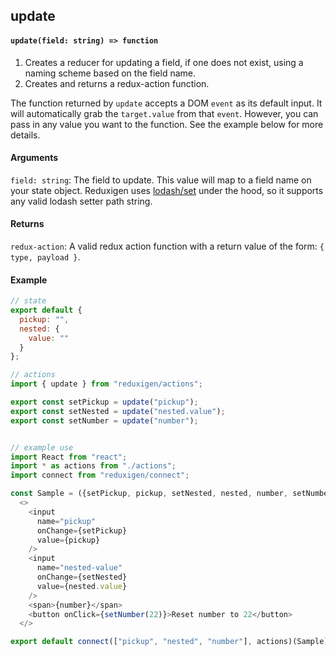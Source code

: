 ## update

#### `update(field: string) => function`

1. Creates a reducer for updating a field, if one does not exist, using a naming scheme based on the field name.
2. Creates and returns a redux-action function.

The function returned by `update` accepts a DOM `event` as its default input. It will automatically grab the `target.value` from that `event`. However, you can pass in any value you want to the function. See the example below for more details.

#### Arguments

`field: string`: The field to update. This value will map to a field name on your state object. Reduxigen uses [lodash/set](https://lodash.com/docs/4.17.5#set) under the hood, so it supports any valid lodash setter path string.

#### Returns

`redux-action`: A valid redux action function with a return value of the form: `{ type, payload }`.

#### Example

```js
// state
export default {
  pickup: "",
  nested: {
    value: ""
  }
};

// actions
import { update } from "reduxigen/actions";

export const setPickup = update("pickup");
export const setNested = update("nested.value");
export const setNumber = update("number");


// example use
import React from "react";
import * as actions from "./actions";
import connect from "reduxigen/connect";

const Sample = ({setPickup, pickup, setNested, nested, number, setNumber}) =>
  <>
    <input
      name="pickup"
      onChange={setPickup}
      value={pickup}
    />
    <input
      name="nested-value"
      onChange={setNested}
      value={nested.value}
    />
    <span>{number}</span>
    <button onClick={setNumber(22)}>Reset number to 22</button>
  </>

export default connect(["pickup", "nested", "number"], actions)(Sample)
```



